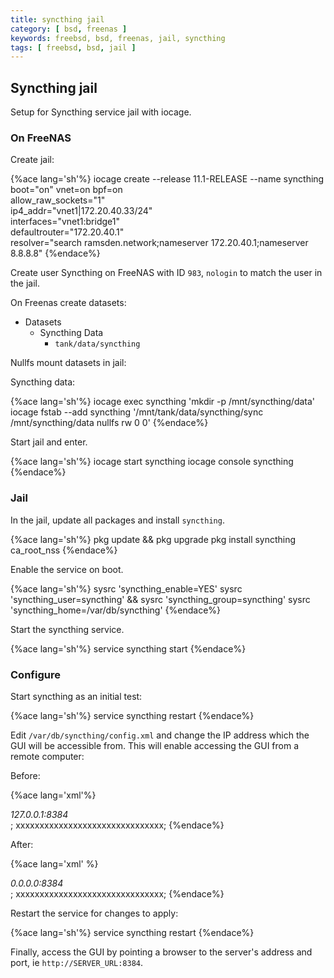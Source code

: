 ```yaml
---
title: syncthing jail
category: [ bsd, freenas ]
keywords: freebsd, bsd, freenas, jail, syncthing
tags: [ freebsd, bsd, jail ]
---
```


## Syncthing jail

Setup for Syncthing service jail with iocage.

### On FreeNAS

Create jail:

{%ace lang='sh'%}
iocage create --release 11.1-RELEASE --name syncthing \
          boot="on" vnet=on bpf=on \
          allow_raw_sockets="1" \
          ip4_addr="vnet1|172.20.40.33/24" \
          interfaces="vnet1:bridge1" \
          defaultrouter="172.20.40.1" \
          resolver="search ramsden.network;nameserver 172.20.40.1;nameserver 8.8.8.8"
{%endace%}

Create user Syncthing on FreeNAS with ID `983`, `nologin` to match the user in the jail.

On Freenas create datasets:

*   Datasets
    *   Syncthing Data
        *   ```tank/data/syncthing```

Nullfs mount datasets in jail:

Syncthing data:

{%ace lang='sh'%}
iocage exec syncthing 'mkdir -p /mnt/syncthing/data'
iocage fstab --add syncthing '/mnt/tank/data/syncthing/sync /mnt/syncthing/data nullfs rw 0 0'
{%endace%}

Start jail and enter.

{%ace lang='sh'%}
iocage start syncthing
iocage console syncthing
{%endace%}

### Jail

In the jail, update all packages and install ```syncthing```.

{%ace lang='sh'%}
pkg update && pkg upgrade
pkg install syncthing ca_root_nss
{%endace%}

Enable the service on boot.

{%ace lang='sh'%}
sysrc 'syncthing_enable=YES'
sysrc 'syncthing_user=syncthing' && sysrc 'syncthing_group=syncthing'
sysrc 'syncthing_home=/var/db/syncthing'
{%endace%}

Start the syncthing service.

{%ace lang='sh'%}
service syncthing start
{%endace%}

### Configure

Start syncthing as an initial test:


{%ace lang='sh'%}
service syncthing restart
{%endace%}

Edit ```/var/db/syncthing/config.xml``` and change the IP address which the GUI will be accessible from. This will enable accessing the GUI from a remote computer:

Before:

{%ace lang='xml'%}
<gui enabled="true" tls="false">
 <address>127.0.0.1:8384</address>;
 <apikey>xxxxxxxxxxxxxxxxxxxxxxxxxxxxxxx</apikey>;
</gui>
{%endace%}

After:

{%ace lang='xml' %}
<gui enabled="true" tls="false">
 <address>0.0.0.0:8384</address>;
 <apikey>xxxxxxxxxxxxxxxxxxxxxxxxxxxxxxx</apikey>;
</gui>
{%endace%}

Restart the service for changes to apply:

{%ace lang='sh'%}
service syncthing restart
{%endace%}

Finally, access the GUI by pointing a browser to the server's address and port, ie ```http://SERVER_URL:8384```.
